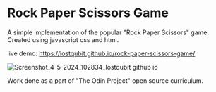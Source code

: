 # Rock Paper Scissors Game

A simple implementation of the popular "Rock Paper Scissors" game. Created using javascript css and html.

live demo: https://lostqubit.github.io/rock-paper-scissors-game/

![Screenshot_4-5-2024_102834_lostqubit github io](https://github.com/lostqubit/rock-paper-scissors-game/assets/31575513/022382d8-b98f-4141-910d-23fe4e8b92a2)

Work done as a part of "The Odin Project" open source curriculum.

